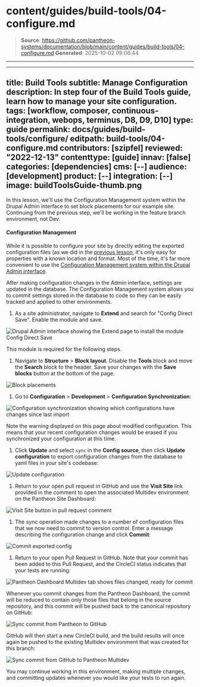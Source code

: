 # content/guides/build-tools/04-configure.md

> **Source**: https://github.com/pantheon-systems/documentation/blob/main/content/guides/build-tools/04-configure.md
> **Generated**: 2025-10-02 09:06:44

---

---
title: Build Tools
subtitle: Manage Configuration
description: In step four of the Build Tools guide, learn how to manage your site configuration.
tags: [workflow, composer, continuous-integration, webops, terminus, D8, D9, D10]
type: guide
permalink: docs/guides/build-tools/configure/
editpath: build-tools/04-configure.md
contributors: [szipfel]
reviewed: "2022-12-13"
contenttype: [guide]
innav: [false]
categories: [dependencies]
cms: [--]
audience: [development]
product: [--]
integration: [--]
image: buildToolsGuide-thumb.png
---

In this lesson, we'll use the Configuration Management system within the Drupal Admin interface to set block placements for our example site. Continuing from the previous step, we'll be working in the feature branch environment, not Dev.

<Accordion title="Configuration Management" id="understand-config" icon="lightbulb">

#### Configuration Management

While it is possible to configure your site by directly editing the exported configuration files (as we did in the [previous lesson](/guides/build-tools/pr-workflow#create-a-pull-request), it's only easy for properties with a known location and format. Most of the time, it's far more convenient to use the [Configuration Management system within the Drupal Admin interface](/drupal-configuration-management).

After making configuration changes in the Admin interface, settings are updated in the database. The Configuration Management system allows you to commit settings stored in the database to code so they can be easily tracked and applied to other environments.

</Accordion>

1. As a site administrator, navigate to **Extend** and search for "Config Direct Save". Enable the module and save.

  ![Drupal Admin interface showing the Extend page to install the module Config Direct Save](../../../images/pr-workflow/install-module.png)

  This module is required for the following steps.

1. Navigate to **Structure** > **Block layout**. Disable the **Tools** block and move the **Search** block to the header. Save your changes with the **Save blocks** button at the bottom of the page.

  ![Block placements](../../../images/pr-workflow/block-placements.png)

1. Go to **Configuration** > **Development** > **Configuration Synchronization**:

  ![Configuration synchronization showing which configurations have changes since last import](../../../images/pr-workflow/configuration-synchronize-warning.png)

  Note the warning displayed on this page about modified configuration. This means that your recent configuration changes would be erased if you synchronized your configuration at this time.

1. Click **Update** and select `sync` in the **Config source**, then click **Update configuration** to export configuration changes from the database to yaml files in your site's codebase:

  ![Update configuration](../../../images/pr-workflow/update-configuration.png)

1. Return to your open pull request in GitHub and use the **Visit Site** link provided in the comment to open the associated Multidev environment on the Pantheon Site Dashboard:

  ![Visit Site button in pull request comment](../../../images/pr-workflow/visit-multidev.png)

1. The sync operation made changes to a number of configuration files that we now need to commit to version control. Enter a message describing the configuration change and click **Commit**:

  ![Commit exported config](../../../images/pr-workflow/commit-export.png)

1. Return to your open Pull Request in GitHub. Note that your commit has been added to this Pull Request, and the CircleCI status indicates that your tests are running:

  ![Pantheon Dashboard Multidev tab shows files changed, ready for commit](../../../images/pr-workflow/commit-added.png)

Whenever you commit changes from the Pantheon Dashboard, the commit will be reduced to contain only those files that belong in the source repository, and this commit will be pushed back to the canonical repository on GitHub:

![Sync commit from Pantheon to GitHub](../../../images/pr-workflow/pantheon-circle-github.png)

GitHub will then start a new CircleCI build, and the build results will once again be pushed to the existing Multidev environment that was created for this branch:

![Sync commit from GitHub to Pantheon Multidev](../../../images/pr-workflow/github-circle-multidev.png)

You may continue working in this environment, making multiple changes, and committing updates whenever you would like your tests to run again.
